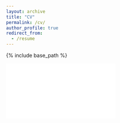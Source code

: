 ```yaml
---
layout: archive
title: "CV"
permalink: /cv/
author_profile: true
redirect_from:
  - /resume
---
```

{% include base_path %}

<embed src='files\SarahLurieCV.pdf' type="application/pdf">